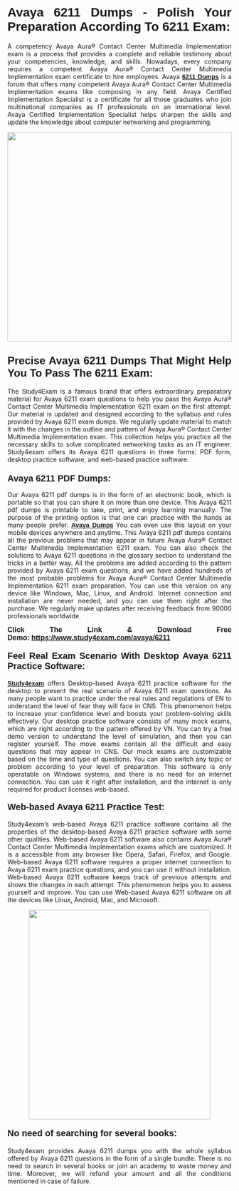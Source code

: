 <h1 style="text-align: justify;"><strong><span style="font-family:Lucida Sans Unicode,Lucida Grande,sans-serif;">Avaya 6211 Dumps - Polish Your Preparation According To 6211 Exam:</span></strong></h1>

<p style="text-align: justify;">A competency Avaya Aura® Contact Center Multimedia Implementation exam is a process that provides a complete and reliable testimony about your competencies, knowledge, and skills. Nowadays, every company requires a competent Avaya Aura® Contact Center Multimedia Implementation exam certificate to hire employees. Avaya <a href="https://www.study4exam.com/avaya/6211-valid-dumps"><span style="font-family:Verdana,Geneva,sans-serif;"><strong>6211 Dumps</strong></span></a> is a forum that offers many competent Avaya Aura® Contact Center Multimedia Implementation exams like composing in any field. Avaya Certified Implementation Specialist is a certificate for all those graduates who join multinational companies as IT professionals on an international level. Avaya Certified Implementation Specialist helps sharpen the skills and update the knowledge about computer networking and programming.</p>

<p style="text-align: justify;"><a href="https://www.study4exam.com/avaya/6211"><img alt="" src="https://www.thequestionanswers.com/wp-content/uploads/2022/06/S4E-Cert-Exams-Questions-Banner.webp" style="width: 100%; height: 470px;" /></a></p>

<h2 style="text-align: justify;"><span style="font-family:Lucida Sans Unicode,Lucida Grande,sans-serif;"><strong><span style="font-size:24px;">Precise Avaya 6211 Dumps That Might Help You To Pass The 6211 Exam:</span></strong></span></h2>

<p style="text-align: justify;">The <span style="font-family:Lucida Sans Unicode,Lucida Grande,sans-serif;">Study4Exam</span> is a famous brand that offers extraordinary preparatory material for Avaya 6211 exam questions to help you pass the Avaya Aura® Contact Center Multimedia Implementation 6211 exam on the first attempt. Our material is updated and designed according to the syllabus and rules provided by Avaya 6211 exam dumps. We regularly update material to match it with the changes in the outline and pattern of Avaya Aura® Contact Center Multimedia Implementation exam. This collection helps you practice all the necessary skills to solve complicated networking tasks as an IT engineer. Study4exam offers its Avaya 6211 questions in three forms: PDF form, desktop practice software, and web-based practice software. </p>

<h3 style="text-align: justify;"><strong><span style="font-size:20px;"><span style="font-family:Lucida Sans Unicode,Lucida Grande,sans-serif;">Avaya 6211 PDF Dumps:</span></span></strong></h3>

<p style="text-align: justify;">Our Avaya 6211 pdf dumps is in the form of an electronic book, which is portable so that you can share it on more than one device. This Avaya 6211 pdf dumps is printable to take, print, and enjoy learning manually. The purpose of the printing option is that one can practice with the hands as many people prefer. <a href="https://www.study4exam.com/avaya-exams"><span style="font-family:Lucida Sans Unicode,Lucida Grande,sans-serif;"><strong>Avaya Dumps</strong></span></a> You can even use this layout on your mobile devices anywhere and anytime. This Avaya 6211 pdf dumps contains all the previous problems that may appear in future Avaya Aura® Contact Center Multimedia Implementation 6211 exam. You can also check the solutions to Avaya 6211 questions in the glossary section to understand the tricks in a better way. All the problems are added according to the pattern provided by Avaya 6211 exam questions, and we have added hundreds of the most probable problems for Avaya Aura® Contact Center Multimedia Implementation 6211 exam preparation. You can use this version on any device like Windows, Mac, Linux, and Android. Internet connection and installation are never needed, and you can use them right after the purchase. We regularly make updates after receiving feedback from 90000 professionals worldwide.</p>

<p style="text-align: justify;"><span style="font-family:Lucida Sans Unicode,Lucida Grande,sans-serif;"><strong><span style="font-size:16px;">Click The Link & Download Free Demo:</span></strong></span> <strong><span style="font-family:Lucida Sans Unicode,Lucida Grande,sans-serif;"><span style="font-size:16px;"><a href="https://www.study4exam.com/avaya/6211">https://www.study4exam.com/avaya/6211</a></span></span></strong></p>

<h4 style="text-align: justify;"><strong><span style="font-family:Lucida Sans Unicode,Lucida Grande,sans-serif;"><span style="font-size:20px;">Feel Real Exam Scenario With Desktop Avaya 6211 Practice Software:</span></span></strong></h4>

<p style="text-align: justify;"><a href="https://www.study4exam.com/"><span style="font-family:Verdana,Geneva,sans-serif;"><strong>Study4exam</strong></span></a> offers Desktop-based Avaya 6211 practice software for the desktop to present the real scenario of Avaya 6211 exam questions. As many people want to practice under the real rules and regulations of EN to understand the level of fear they will face in CNS. This phenomenon helps to increase your confidence level and boosts your problem-solving skills effectively. Our desktop practice software consists of many mock exams, which are right according to the pattern offered by VN. You can try a free demo version to understand the level of simulation, and then you can register yourself. The move exams contain all the difficult and easy questions that may appear in CNS. Our mock exams are customizable based on the time and type of questions. You can also switch any topic or problem according to your level of preparation. This software is only operatable on Windows systems, and there is no need for an internet connection. You can use it right after installation, and the internet is only required for product licenses web-based. </p>

<h4 style="text-align: justify;"><span style="font-family:Lucida Sans Unicode,Lucida Grande,sans-serif;"><strong><span style="font-size:20px;">Web-based Avaya 6211 Practice Test:</span></strong></span></h4>

<p style="text-align: justify;">Study4exam’s web-based Avaya 6211 practice software contains all the properties of the desktop-based Avaya 6211 practice software with some other qualities. Web-based Avaya 6211 software also contains Avaya Aura® Contact Center Multimedia Implementation exams which are customized. It is a accessible from any browser like Opera, Safari, Firefox, and Google. Web-based Avaya 6211 software requires a proper internet connection to Avaya 6211 exam practice questions, and you can use it without installation. Web-based Avaya 6211 software keeps track of previous attempts and shows the changes in each attempt. This phenomenon helps you to assess yourself and improve. You can use Web-based Avaya 6211 software on all the devices like Linux, Android, Mac, and Microsoft.</p>

<p style="text-align: center;"><a href="https://www.study4exam.com/avaya/6211"><img alt="" src="https://www.thequestionanswers.com/wp-content/uploads/2022/06/S4E-Cert-Exams-Questions-Discount-Banner.webp" style="width: 90%; height: 470px;" /></a></p>

<h4 style="text-align: justify;"><span style="font-family:Lucida Sans Unicode,Lucida Grande,sans-serif;"><strong><span style="font-size:20px;">No need of searching for several books:</span></strong></span></h4>

<p style="text-align: justify;">Study4exam provides Avaya 6211 dumps you with the whole syllabus offered by Avaya 6211 questions in the form of a single bundle. There is no need to search in several books or join an academy to waste money and time. Moreover, we will refund your amount and all the conditions mentioned in case of failure.</p>
